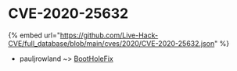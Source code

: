 # CVE-2020-25632
{% embed url="https://github.com/Live-Hack-CVE/full_database/blob/main/cves/2020/CVE-2020-25632.json" %}

* pauljrowland ~> [BootHoleFix](https://www.alice-snow.ru/2020/database/cve-2020-25632/bootholefix-pauljrowland)
